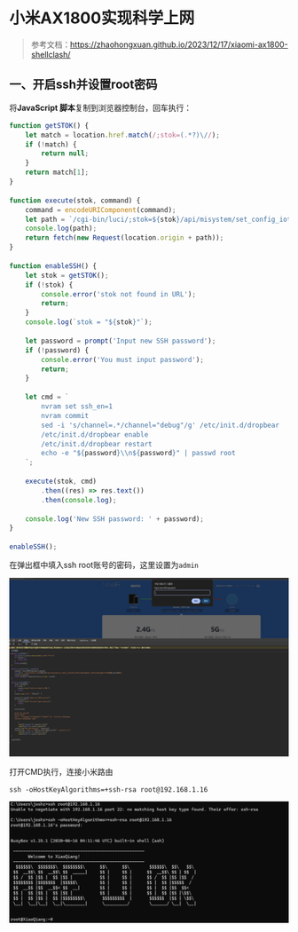# 小米AX1800实现科学上网

>参考文档：https://zhaohongxuan.github.io/2023/12/17/xiaomi-ax1800-shellclash/

## 一、开启ssh并设置root密码

将**JavaScript 脚本**复制到浏览器控制台，回车执行：

```javascript
function getSTOK() {
    let match = location.href.match(/;stok=(.*?)\//);
    if (!match) {
        return null;
    }
    return match[1];
}

function execute(stok, command) {
    command = encodeURIComponent(command);
    let path = `/cgi-bin/luci/;stok=${stok}/api/misystem/set_config_iotdev?bssid=SteelyWing&user_id=SteelyWing&ssid=-h%0A${command}%0A`;
    console.log(path);
    return fetch(new Request(location.origin + path));
}

function enableSSH() {
    let stok = getSTOK();
    if (!stok) {
        console.error('stok not found in URL');
        return;
    }
    console.log(`stok = "${stok}"`);

    let password = prompt('Input new SSH password');
    if (!password) {
        console.error('You must input password');
        return;
    }

    let cmd = `
        nvram set ssh_en=1
        nvram commit
        sed -i 's/channel=.*/channel="debug"/g' /etc/init.d/dropbear
        /etc/init.d/dropbear enable
        /etc/init.d/dropbear restart
        echo -e "${password}\\n${password}" | passwd root
    `;

    execute(stok, cmd)
        .then((res) => res.text())
        .then(console.log);

    console.log('New SSH password: ' + password);
}

enableSSH();

```

在弹出框中填入ssh root账号的密码，这里设置为`admin`

![img](https://raw.githubusercontent.com/joshzhong66/Pibced/main/blog-images/Snipaste_2025-05-17_22-58-39.png)

打开CMD执行，连接小米路由

```
ssh -oHostKeyAlgorithms=+ssh-rsa root@192.168.1.16
```

![image-20250517231642056](https://raw.githubusercontent.com/joshzhong66/Pibced/main/blog-images/image-20250517231642056.png)